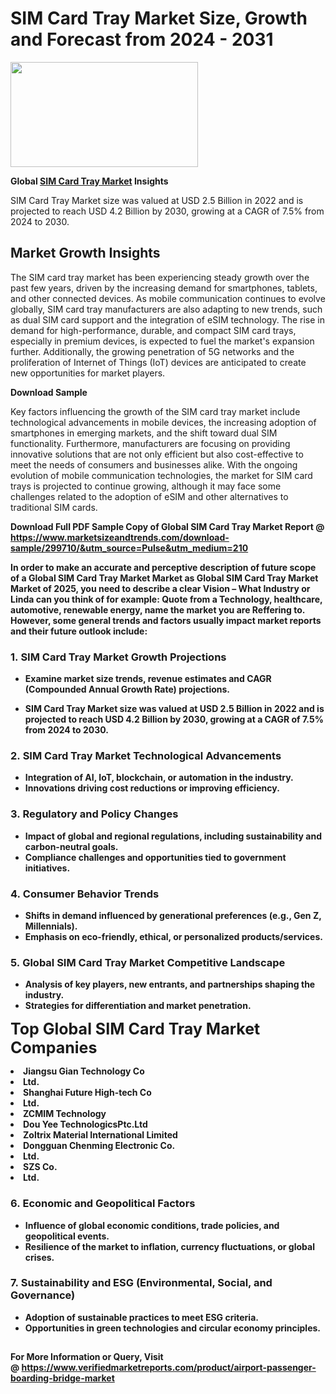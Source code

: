 <H1>SIM Card Tray Market Size, Growth and Forecast from 2024 - 2031</H1><img class="aligncenter size-medium wp-image-584254" src="https://thirdeyenews.in/wp-content/uploads/2024/09/Global-Market-Research-300x168.jpeg" alt="" width="300" height="168" /><p><strong>Global&nbsp;<a href="https://www.marketsizeandtrends.com/download-sample/299710/&amp;utm_source=Pulse&amp;utm_medium=210">SIM Card Tray Market</a> Insights</strong></p><p>SIM Card Tray Market size was valued at USD 2.5 Billion in 2022 and is projected to reach USD 4.2 Billion by 2030, growing at a CAGR of 7.5% from 2024 to 2030.</p><p><h2>Market Growth Insights</h2> <p>The SIM card tray market has been experiencing steady growth over the past few years, driven by the increasing demand for smartphones, tablets, and other connected devices. As mobile communication continues to evolve globally, SIM card tray manufacturers are also adapting to new trends, such as dual SIM card support and the integration of eSIM technology. The rise in demand for high-performance, durable, and compact SIM card trays, especially in premium devices, is expected to fuel the market's expansion further. Additionally, the growing penetration of 5G networks and the proliferation of Internet of Things (IoT) devices are anticipated to create new opportunities for market players.</p> <p><strong>Download Sample</strong></p> <p>Key factors influencing the growth of the SIM card tray market include technological advancements in mobile devices, the increasing adoption of smartphones in emerging markets, and the shift toward dual SIM functionality. Furthermore, manufacturers are focusing on providing innovative solutions that are not only efficient but also cost-effective to meet the needs of consumers and businesses alike. With the ongoing evolution of mobile communication technologies, the market for SIM card trays is projected to continue growing, although it may face some challenges related to the adoption of eSIM and other alternatives to traditional SIM cards.</p> <p><strong></p><p><span class=""><strong>Download Full PDF Sample Copy of Global SIM Card Tray Market Report</strong> @ <a href="https://www.marketsizeandtrends.com/download-sample/299710/&amp;utm_source=Pulse&amp;utm_medium=210" target="_blank">https://www.marketsizeandtrends.com/download-sample/299710/&amp;utm_source=Pulse&amp;utm_medium=210</a></span></p><p>In order to make an accurate and perceptive description of future scope of a Global&nbsp;SIM Card Tray Market Market as Global&nbsp;SIM Card Tray Market Market of 2025, you need to describe a clear Vision &ndash; What Industry or Linda can you think of for example: Quote from a Technology, healthcare, automotive, renewable energy, name the market you are Reffering to. However, some general trends and factors usually impact market reports and their future outlook include:</p><h3>1.&nbsp;<strong>SIM Card Tray Market Growth Projections</strong></h3><ul><li>Examine market size trends, revenue estimates and CAGR (Compounded Annual Growth Rate) projections.</li><li><p>SIM Card Tray Market size was valued at USD 2.5 Billion in 2022 and is projected to reach USD 4.2 Billion by 2030, growing at a CAGR of 7.5% from 2024 to 2030.</p></li></ul><h3>2.&nbsp;<strong>SIM Card Tray Market Technological Advancements</strong></h3><ul><li>Integration of AI, IoT, blockchain, or automation in the industry.</li><li>Innovations driving cost reductions or improving efficiency.</li></ul><h3>3.&nbsp;<strong>Regulatory and Policy Changes</strong></h3><ul><li>Impact of global and regional regulations, including sustainability and carbon-neutral goals.</li><li>Compliance challenges and opportunities tied to government initiatives.</li></ul><h3>4.&nbsp;<strong>Consumer Behavior Trends</strong></h3><ul><li>Shifts in demand influenced by generational preferences (e.g., Gen Z, Millennials).</li><li>Emphasis on eco-friendly, ethical, or personalized products/services.</li></ul><h3>5.&nbsp;<strong>Global SIM Card Tray Market Competitive Landscape</strong></h3><ul><li>Analysis of key players, new entrants, and partnerships shaping the industry.</li><li>Strategies for differentiation and market penetration.</li></ul><p data-pm-slice="1 1 []"><span style="color: inherit; font-family: inherit; font-size: 25px;">Top Global SIM Card Tray Market Companies</span></p><div class="" data-test-id=""><p><li>Jiangsu Gian Technology Co</li><li> Ltd.</li><li> Shanghai Future High-tech Co</li><li> Ltd.</li><li> ZCMIM Technology</li><li> Dou Yee TechnologicsPtc.Ltd</li><li> Zoltrix Material International Limited</li><li> Dongguan Chenming Electronic Co.</li><li> Ltd.</li><li> SZS Co.</li><li> Ltd.</li></p></div><h3>6.&nbsp;<strong>Economic and Geopolitical Factors</strong></h3><ul><li>Influence of global economic conditions, trade policies, and geopolitical events.</li><li>Resilience of the market to inflation, currency fluctuations, or global crises.</li></ul><h3>7.&nbsp;<strong>Sustainability and ESG (Environmental, Social, and Governance)</strong></h3><ul><li>Adoption of sustainable practices to meet ESG criteria.</li><li>Opportunities in green technologies and circular economy principles.</li></ul><h2><strong style="font-size: 14px;">For More Information or Query, Visit @&nbsp;</strong><a style="background-color: #ffffff; font-size: 14px;" href="https://www.marketsizeandtrends.com/report/sim-card-tray-market/" target="_blank">https://www.verifiedmarketreports.com/product/airport-passenger-boarding-bridge-market</a></h2>
